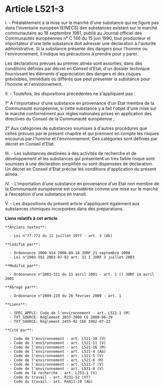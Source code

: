 # Article L521-3

I. - Préalablement à la mise sur le marché d'une substance qui ne figure pas dans l'inventaire européen (EINECS) des
substances existant sur le marché communautaire au 18 septembre 1981, publié au Journal officiel des Communautés européennes
n° C 146 du 15 juin 1990, tout producteur et importateur d'une telle substance doit adresser une déclaration à l'autorité
administrative. Si la substance présente des dangers pour l'homme ou l'environnement, il indique les précautions à prendre
pour y parer.

Les déclarations prévues au premier alinéa sont assorties, dans des conditions définies par décret en Conseil d'Etat, d'un
dossier technique fournissant les éléments d'appréciation des dangers et des risques prévisibles, immédiats ou différés que
peut présenter la substance pour l'homme et l'environnement.

II. - Toutefois, les dispositions précédentes ne s'appliquent pas :

1° A l'importateur d'une substance en provenance d'un Etat membre de la Communauté européenne, si cette substance y a fait
l'objet d'une mise sur le marché conformément aux règles nationales prises en application des directives du Conseil de la
Communauté européenne ;

2° Aux catégories de substances soumises à d'autres procédures que celles prévues par le présent chapitre et qui prennent en
compte les risques encourus par l'homme et l'environnement. Ces catégories sont définies par décret en Conseil d'Etat.

III. - Les substances destinées à des activités de recherche et de développement et les substances qui présentent un très
faible risque sont soumises à une déclaration simplifiée ou sont dispensées de déclaration. Un décret en Conseil d'Etat
précise les conditions d'application du présent alinéa.

IV. - L'importation d'une substance en provenance d'un Etat non membre de la Communauté européenne est considérée comme une
mise sur le marché à l'exception d'une substance en transit.

V. - Les dispositions du présent article s'appliquent également aux substances chimiques incorporées dans des préparations.

**Liens relatifs à cet article**

	**Anciens textes**:

	  - Loi n°77-771 du 12 juillet 1977 - art. 3 (Ab)

	**Codifié par**:

	  - Ordonnance 2000-914 2000-09-18 JORF 21 septembre 2000
	  - Loi n°2003-591 2003-07-02 art. 31 I JORF 3 juillet 2003

	**Modifié par**:

	  - Ordonnance n°2001-321 du 11 avril 2001 - art. 1 () JORF 14 avril 2001

	**Abrogé par**:

	  - Ordonnance n°2009-229 du 26 février 2009 - art. 1

	**Liens**:

	  - SPEC_APPLI: Code de l'environnement - art. L521-1 (M)
	  - TXT_SOURCE: Règlement 2037-2000 CE 2000-06-29
	  - TXT_SOURCE: Règlement 2455-92 CEE 1992-07-23

	**Cité par**:

	  - Code de l'environnement - art. L521-10 (V)
	  - Code de l'environnement - art. L521-11 (V)
	  - Code de l'environnement - art. L521-16 (M)
	  - Code de l'environnement - art. L521-4 (Ab)
	  - Code de l'environnement - art. L521-5 (V)
	  - Code de l'environnement - art. L521-6 (M)
	  - Code de l'environnement - art. L521-7 (V)
	  - Code de l'environnement - art. L521-8 (V)
	  - Code de la recherche - art. L253-1 (V)
	  - Code du travail - art. R231-52 (VT)
	  - Code du travail - art. R4411-10 (Ab)
